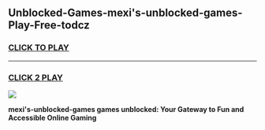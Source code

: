 
## Unblocked-Games-mexi's-unblocked-games-Play-Free-todcz
<h3>
<a href="https://premium76.site?title=mexi's-unblocked-games&ref=20A">CLICK TO PLAY</a></h3>
<hr>

<h3>
<a href="https://premium76.site?title=mexi's-unblocked-games&ref=20A">CLICK 2 PLAY</a>
  
</h3>

<a href="https://premium76.site?title=mexi's-unblocked-games&ref=20A"><img src="https://clearcache.store/games.png"></a>


**mexi's-unblocked-games games unblocked: Your Gateway to Fun and Accessible Online Gaming**

